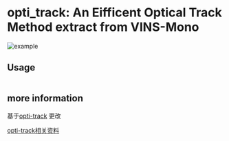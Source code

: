 # opti_track: An Eifficent Optical Track Method extract from VINS-Mono

![example](./image.gif)


## Usage

```bash
```



## more information
基于[opti-track](https://github.com/huhumeng/opti_track.git) 更改

[opti-track相关资料](https://zhuanlan.zhihu.com/p/59646674)
